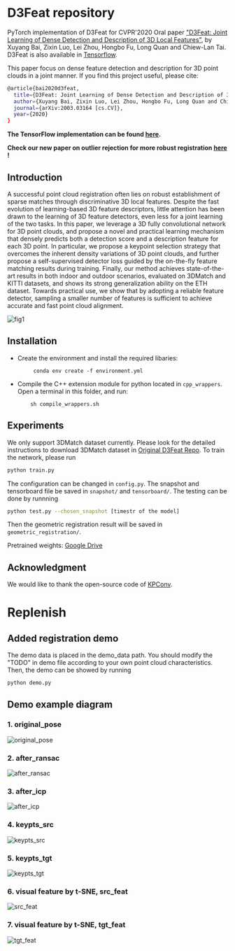 # D3Feat repository

PyTorch implementation of D3Feat for CVPR'2020 Oral paper ["D3Feat: Joint Learning of Dense Detection and Description of 3D Local Features"](https://arxiv.org/abs/2003.03164), by Xuyang Bai, Zixin Luo, Lei Zhou, Hongbo Fu, Long Quan and Chiew-Lan Tai. D3Feat is also available in [Tensorflow](https://github.com/XuyangBai/D3Feat).

This paper focus on dense feature detection and description for 3D point clouds in a joint manner. If you find this project useful, please cite:

```bash
@article{bai2020d3feat,
  title={D3Feat: Joint Learning of Dense Detection and Description of 3D Local Features},
  author={Xuyang Bai, Zixin Luo, Lei Zhou, Hongbo Fu, Long Quan and Chiew-Lan Tai},
  journal={arXiv:2003.03164 [cs.CV]},
  year={2020}
}

```

**The TensorFlow implementation can be found [here](https://github.com/XuyangBai/D3Feat).**

**Check our new paper on outlier rejection for more robust registration [here](https://github.com/XuyangBai/PointDSC) !**

## Introduction

A successful point cloud registration often lies on robust establishment of sparse matches through discriminative 3D local features. Despite the fast evolution of learning-based 3D feature descriptors, little attention has been drawn to the learning of 3D feature detectors, even less for a joint learning of the two tasks. In this paper, we leverage a 3D fully convolutional network for 3D point clouds, and propose a novel and practical learning mechanism that densely predicts both a detection score and a description feature for each 3D point. In particular, we propose a keypoint selection strategy that overcomes the inherent density variations of 3D point clouds, and further propose a self-supervised detector loss guided by the on-the-fly feature matching results during training. Finally, our method achieves state-of-the-art results in both indoor and outdoor scenarios, evaluated on 3DMatch and KITTI datasets, and shows its strong generalization ability on the ETH dataset. Towards practical use, we show that by adopting a reliable feature detector, sampling a smaller number of features is sufficient to achieve accurate and fast point cloud alignment.

![fig1](figures/detection.png)

## Installation

* Create the environment and install the required libaries:

           conda env create -f environment.yml

* Compile the C++ extension module for python located in `cpp_wrappers`. Open a terminal in this folder, and run:

          sh compile_wrappers.sh

## Experiments

We only support 3DMatch dataset currently. Please look for the detailed instructions to download 3DMatch dataset in [Original D3Feat Repo](https://github.com/XuyangBai/D3Feat). To train the network, please run 
```sh
python train.py
```
The configuration can be changed in `config.py`. The snapshot and tensorboard file be saved in `snapshot/` and `tensorboard/`. The testing can be done by runnning
```sh
python test.py --chosen_snapshot [timestr of the model]
```
Then the geometric registration result will be saved in `geometric_registration/`.

Pretrained weights: [Google Drive](https://drive.google.com/file/d/1aE_Fkt9Cw3Dgq8MbgW5CGCxhy9f5P_Yu/view?usp=sharing)

## Acknowledgment

We would like to thank the open-source code of [KPConv](https://github.com/HuguesTHOMAS/KPConv-PyTorch).


# Replenish
## Added registration demo
The demo data is placed in the demo_data path.
You should modify the "TODO" in demo file according to your own point cloud characteristics. Then, the demo can be showed by running 
```sh
python demo.py
```
## Demo example diagram
### 1. original_pose
![original_pose](demo_pic/original_pose.png)

### 2. after_ransac
![after_ransac](demo_pic/after_ransac.png)

### 3. after_icp
![after_icp](demo_pic/after_icp.png)

### 4. keypts_src
![keypts_src](demo_pic/keypts_src.png)

### 5. keypts_tgt
![keypts_tgt](demo_pic/keypts_tgt.png)

### 6. visual feature by t-SNE, src_feat
![src_feat](demo_pic/src_feat.png)

### 7. visual feature by t-SNE, tgt_feat
![tgt_feat](demo_pic/tgt_feat.png)
